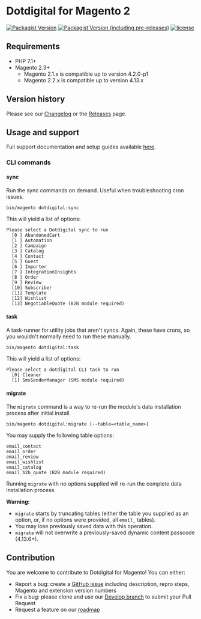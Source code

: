 Dotdigital for Magento 2
 ======

[![Packagist Version](https://img.shields.io/packagist/v/dotmailer/dotmailer-magento2-extension?color=green&label=stable)](https://github.com/dotmailer/dotmailer-magento2-extension/releases)
[![Packagist Version (including pre-releases)](https://img.shields.io/packagist/v/dotmailer/dotmailer-magento2-extension?color=blue&include_prereleases&label=feature)](https://github.com/dotmailer/dotmailer-magento2-extension/releases)
[![license](https://img.shields.io/github/license/mashape/apistatus.svg)](LICENSE.md)

## Requirements

- PHP 7.1+
- Magento 2.3+ 
    - Magento 2.1.x is compatible up to version 4.2.0-p1
    - Magento 2.2.x is compatible up to version 4.13.x

## Version history

Please see our [Changelog](CHANGELOG.md) or the [Releases](https://github.com/dotmailer/dotmailer-magento2-extension/releases) page.

## Usage and support

Full support documentation and setup guides available [here](https://support.dotdigital.com/hc/en-gb/sections/360000722900-Engagement-Cloud-for-Magento-2).

### CLI commands

#### sync
Run the sync commands on demand. Useful when troubleshooting cron issues.
```
bin/magento dotdigital:sync
```
This will yield a list of options:
```
Please select a Dotdigital sync to run
  [0 ] AbandonedCart
  [1 ] Automation
  [2 ] Campaign
  [3 ] Catalog
  [4 ] Contact
  [5 ] Guest
  [6 ] Importer
  [7 ] IntegrationInsights
  [8 ] Order
  [9 ] Review
  [10] Subscriber
  [11] Template
  [12] Wishlist
  [13] NegotiableQuote (B2B module required)
```

#### task
A task-runner for utility jobs that aren't syncs. Again, these have crons, so you wouldn't normally need to run these manually.
```
bin/magento dotdigital:task
```
This will yield a list of options:
```
Please select a dotdigital CLI task to run
  [0] Cleaner
  [1] SmsSenderManager (SMS module required)
```

#### migrate
The `migrate` command is a way to re-run the module's data installation process after initial install. 
```
bin/magento dotdigital:migrate [--table=<table_name>]
```
You may supply the following table options: 
```
email_contact
email_order
email_review
email_wishlist
email_catalog
email_b2b_quote (B2B module required)
```
Running `migrate` with no options supplied will re-run the complete data installation process. 

**Warning:** 
- `migrate` starts by truncating tables (either the table you supplied as an option, or, if no options were provided, all `email_` tables).
- You may lose previously saved data with this operation.
- `migrate` will not overwrite a previously-saved dynamic content passcode (4.13.6+). 

## Contribution

You are welcome to contribute to Dotdigital for Magento! You can either:
- Report a bug: create a [GitHub issue](https://github.com/dotmailer/dotmailer-magento2-extension/issues/new) including description, repro steps, Magento and extension version numbers
- Fix a bug: please clone and use our [Develop branch](https://github.com/dotmailer/dotmailer-magento2-extension/tree/develop) to submit your Pull Request
- Request a feature on our [roadmap](https://roadmap.dotdigital.com)
